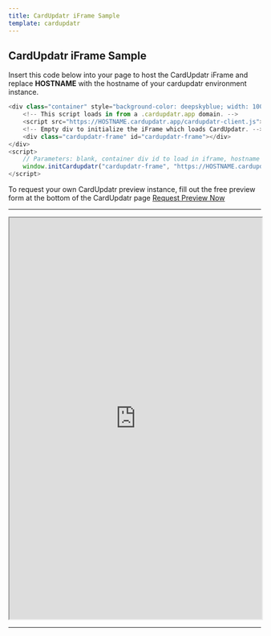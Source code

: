 ```yaml
---
title: CardUpdatr iFrame Sample
template: cardupdatr
---
```



## CardUpdatr iFrame Sample

Insert this code below into your page to host the CardUpdatr iFrame and replace __HOSTNAME__ with the hostname of your cardupdatr environment instance.

```javascript
<div class="container" style="background-color: deepskyblue; width: 100%; text-align: center; padding-top: 3vh; min-height: 100vh;">
    <!-- This script loads in from a .cardupdatr.app domain. -->
    <script src="https://HOSTNAME.cardupdatr.app/cardupdatr-client.js"></script>
    <!-- Empty div to initialize the iFrame which loads CardUpdatr. -->
    <div class="cardupdatr-frame" id="cardupdatr-frame"></div>
</div>
<script>
    // Parameters: blank, container div id to load in iframe, hostname of CardUpdatr instance.
    window.initCardupdatr("cardupdatr-frame", "https://HOSTNAME.cardupdatr.app/");
</script>
```

To request your own CardUpdatr preview instance, fill out the free preview form
at the bottom of the CardUpdatr page   [Request Preview Now](https://strivve.com/cardupdatr/)

***

<iframe src="https://acmebank.cardupdatr.app/iframe.html/#no-header&terms" width="1200" height="800" scrolling="no" style="width: 100%;"></iframe>

***